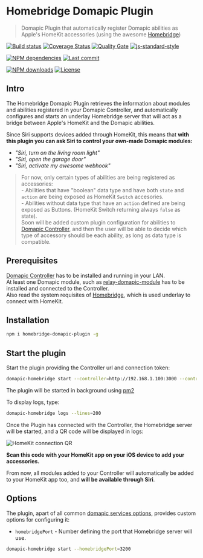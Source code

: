 # Homebridge Domapic Plugin

> Domapic Plugin that automatically register Domapic abilities as Apple's HomeKit accessories (using the awesome [Homebridge][homebridge-url])

[![Build status][travisci-image]][travisci-url] [![Coverage Status][coveralls-image]][coveralls-url] [![Quality Gate][quality-gate-image]][quality-gate-url] [![js-standard-style][standard-image]][standard-url]

[![NPM dependencies][npm-dependencies-image]][npm-dependencies-url] [![Last commit][last-commit-image]][last-commit-url] <!--[![Last release][release-image]][release-url] -->

[![NPM downloads][npm-downloads-image]][npm-downloads-url] [![License][license-image]][license-url]

## Intro

The Homebridge Domapic Plugin retrieves the information about modules and abilities registered in your Domapic Controller, and automatically configures and starts an underlay Homebridge server that will act as a bridge between Apple's HomeKit and the Domapic abilities.

Since Siri supports devices added through HomeKit, this means that **with this plugin you can ask Siri to control your own-made Domapic modules:**

* _"Siri, turn on the living room light"_
* _"Siri, open the garage door"_
* _"Siri, activate my awesome webhook"_

> For now, only certain types of abilities are being registered as accessories:  
	- Abilities that have "boolean" data type and have both `state` and `action` are being exposed as HomeKit `Switch` accesories.  
	- Abilities without data type that have an `action` defined are being exposed as Buttons. (HomeKit Switch returning always `false` as state).  
	Soon will be added custom plugin configuration for abilities to [Domapic Controller][domapic-controller-url], and then the user will be able to decide which type of accessory should be each ability, as long as data type is compatible.

## Prerequisites

[Domapic Controller][domapic-controller-url] has to be installed and running in your LAN.  
At least one Domapic module, such as [relay-domapic-module][relay-domapic-module-url] has to be installed and connected to the Controller.  
Also read the system requisites of [Homebridge][homebridge-url], which is used underlay to connect with HomeKit.

## Installation

```bash
npm i homebridge-domapic-plugin -g
```

## Start the plugin

Start the plugin providing the Controller url and connection token:

```bash
domapic-homebridge start --controller=http://192.168.1.100:3000 --controllerApiKey=foo-api-key
```

The plugin will be started in background using [pm2][pm2-url]

To display logs, type:

```bash
domapic-homebridge logs --lines=200
```

Once the Plugin has connected with the Controller, the Homebridge server will be started, and a QR code will be displayed in logs:

![HomeKit connection QR][homekit-connection-qr-image]

**Scan this code with your HomeKit app on your iOS device to add your accessories.**

From now, all modules added to your Controller will automatically be added to your HomeKit app too, and **will be available through Siri**.

## Options

The plugin, apart of all common [domapic services options][domapic-service-options-url], provides custom options for configuring it:

* `homebridgePort` - Number defining the port that Homebridge server will use.

```bash
domapic-homebridge start --homebridgePort=3200
```

[coveralls-image]: https://coveralls.io/repos/github/domapic/homebridge-domapic-plugin/badge.svg?branch=master
[coveralls-url]: https://coveralls.io/github/domapic/homebridge-domapic-plugin
[travisci-image]: https://travis-ci.org/domapic/homebridge-domapic-plugin.svg?branch=master
[travisci-url]: https://travis-ci.org/domapic/homebridge-domapic-plugin
[last-commit-image]: https://img.shields.io/github/last-commit/domapic/homebridge-domapic-plugin.svg
[last-commit-url]: https://github.com/domapic/homebridge-domapic-plugin/commits
[license-image]: https://img.shields.io/npm/l/homebridge-domapic-plugin.svg
[license-url]: https://github.com/domapic/homebridge-domapic-plugin/blob/master/LICENSE
[npm-downloads-image]: https://img.shields.io/npm/dm/homebridge-domapic-plugin.svg
[npm-downloads-url]: https://www.npmjs.com/package/homebridge-domapic-plugin
[npm-dependencies-image]: https://img.shields.io/david/domapic/homebridge-domapic-plugin.svg
[npm-dependencies-url]: https://david-dm.org/domapic/homebridge-domapic-plugin
[quality-gate-image]: https://sonarcloud.io/api/project_badges/measure?project=homebridge-domapic-plugin&metric=alert_status
[quality-gate-url]: https://sonarcloud.io/dashboard?id=homebridge-domapic-plugin
[release-image]: https://img.shields.io/github/release-date/domapic/homebridge-domapic-plugin.svg
[release-url]: https://github.com/domapic/homebridge-domapic-plugin/releases
[standard-image]: https://img.shields.io/badge/code%20style-standard-brightgreen.svg
[standard-url]: http://standardjs.com/

[pm2-url]: http://pm2.keymetrics.io/
[homebridge-url]: https://www.npmjs.com/package/homebridge
[domapic-controller-url]: https://www.npmjs.com/package/domapic-controller
[relay-domapic-module-url]: https://www.npmjs.com/package/relay-domapic-module
[domapic-service-options-url]: https://github.com/domapic/domapic-service#options

[homekit-connection-qr-image]: http://domapic.com/assets/homebridge_qr_screenshot.jpg
